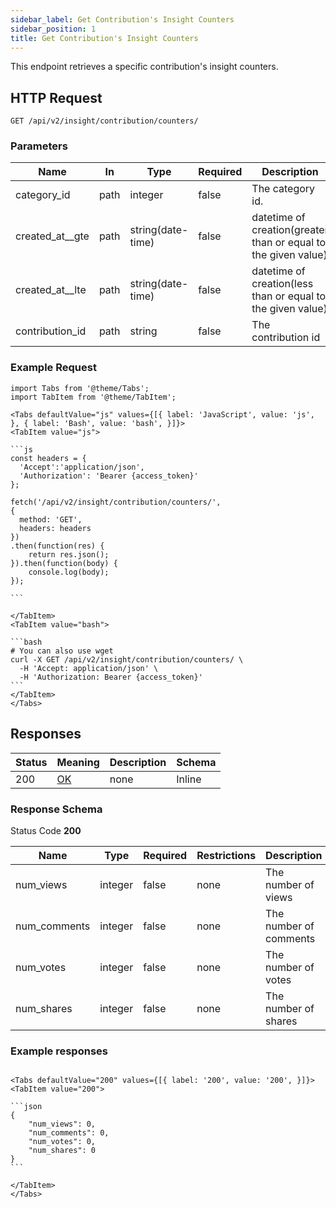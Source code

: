 ```yaml
---
sidebar_label: Get Contribution's Insight Counters
sidebar_position: 1
title: Get Contribution's Insight Counters
---
```


This endpoint retrieves a specific contribution's insight counters.

## HTTP Request

`GET /api/v2/insight/contribution/counters/`

### Parameters

| Name            |In|Type|Required| Description                                                    |
|-----------------|---|---|---|----------------------------------------------------------------|
| category_id     |path|integer|false| The category id.                                               |
| created_at__gte |path|string(date-time)|false| datetime of creation(greater than or equal to the given value) |
| created_at__lte |path|string(date-time)|false| datetime of creation(less than or equal to the given value)    |
| contribution_id |path|string|false| The contribution id                                            |

### Example Request

````mdx-code-block
import Tabs from '@theme/Tabs';
import TabItem from '@theme/TabItem';

<Tabs defaultValue="js" values={[{ label: 'JavaScript', value: 'js', }, { label: 'Bash', value: 'bash', }]}>
<TabItem value="js">

```js
const headers = {
  'Accept':'application/json',
  'Authorization': 'Bearer {access_token}'
};

fetch('/api/v2/insight/contribution/counters/',
{
  method: 'GET',
  headers: headers
})
.then(function(res) {
    return res.json();
}).then(function(body) {
    console.log(body);
});

```

</TabItem>
<TabItem value="bash">

```bash
# You can also use wget
curl -X GET /api/v2/insight/contribution/counters/ \
  -H 'Accept: application/json' \
  -H 'Authorization: Bearer {access_token}'
```
</TabItem>
</Tabs>
````

## Responses

|Status|Meaning|Description|Schema|
|---|---|---|---|
|200|[OK](https://tools.ietf.org/html/rfc7231#section-6.3.1)|none|Inline|

### Response Schema

Status Code **200**

| Name         |Type|Required|Restrictions| Description            |
|--------------|---|---|---|------------------------|
| num_views    |integer|false|none| The number of views    |
| num_comments |integer|false|none| The number of comments |
| num_votes    |integer|false|none| The number of votes    |
| num_shares   |integer|false|none| The number of shares   |


### Example responses


````mdx-code-block

<Tabs defaultValue="200" values={[{ label: '200', value: '200', }]}>
<TabItem value="200">

```json
{
    "num_views": 0,
    "num_comments": 0,
    "num_votes": 0,
    "num_shares": 0
}
```

</TabItem>
</Tabs>
````




